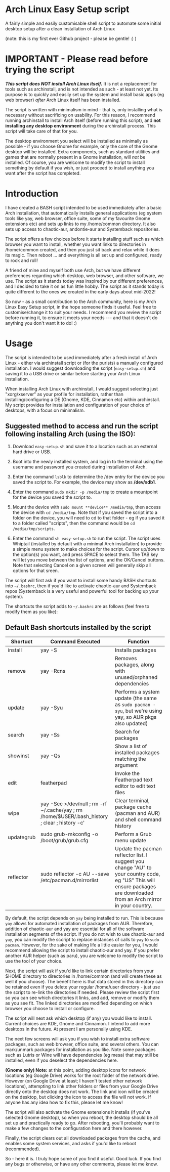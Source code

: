 # Arch Linux Easy Setup script
A fairly simple and easily customisable shell script to automate some initial desktop setup after a clean installation of Arch Linux

(note: this is my first ever Github project - please be gentle! :) )

# IMPORTANT - Please read before trying the script

<b><i>This script does NOT install Arch Linux itself.</b></i> It is not a replacement for tools such as archinstall, and is not intended as such - at least not yet. Its purpose is to quickly and easily set up the system and install basic apps (eg web browser) <i>after</i> Arch Linux itself has been installed.

The script is written with minimalism in mind - that is, only installing what is necessary without sacrificing on usability. For this reason, I recommend running archinstall to install Arch itself (before running this script), and <b>not installing any desktop environment</b> during the archinstall process. This script will take care of that for you.

The desktop environment you select will be installed as minimally as possible - if you choose Gnome for example, only the core of the Gnome desktop will be installed. Extra components, such as standard utilities and games that are normally present in a Gnome installation, will <i>not</i> be installed. Of course, you are welcome to modify the script to install something by default if you wish, or just proceed to install anything you want after the script has completed.

# Introduction

I have created a BASH script intended to be used immediately after a basic Arch installation, that automatically installs general applications (eg system tools like yay, web browser, office suite, some of my favourite Gnome extensions etc) and sets up links to my /home/common directory. It also sets up access to chaotic-aur, andontie-aur and Systemback repositories.

The script offers a few choices before it starts installing stuff such as which browser you want to install, whether you want links to directories in /home/common created, and then you just sit back and relax while it does its magic. Then reboot ... and everything is all set up and configured, ready to rock and roll!

A friend of mine and myself both use Arch, but we have different preferences regarding which desktop, web browser, and other software, we use. The script as it stands today was inspired by our different preferences, and I decided to take it on as fun little hobby. The script as it stands today is quite different to the ones we created in the early days about mid-2022!

So now - as a small contribution to the Arch community, here is my Arch Linux Easy Setup script, in the hope someone finds it useful. Feel free to customise/change it to suit your needs. I recommend you review the script before running it, to ensure it meets your needs --- and that it doesn't do anything you don't want it to do! :)

# Usage
The script is intended to be used immediately after a fresh install of Arch Linux - either via archinstall script or (for the purists) a manually configured installation. I would suggest downloading the script (```easy-setup.sh```) and saving it to a USB drive or similar before starting your Arch Linux installation.

When installing Arch Linux with archinstall, I would suggest selecting just "xorg/xserver" as your profile for installation, rather than installing/configuring a DE (Gnome, KDE, Cinnamon etc) within archinstall. My script provides for installation and configuration of your choice of desktops, with a focus on minimalism.

## Suggested method to access and run the script following installing Arch (using the ISO):

1. Download ```easy-setup.sh``` and save it to a location such as an external hard drive or USB.

2. Boot into the newly installed system, and log in to the terminal using the username and password you created during installation of Arch.

3. Enter the command ```lsblk``` to determiine the /dev entry for the device you saved the script to. For example, the device may show as **/dev/sdb1**.

4. Enter the command ```sudo mkdir -p /media/tmp``` to create a mountpoint for the device you saved the script to.

5. Mount the device with ```sudo mount **device** /media/tmp```, then access the device with ```cd /media/tmp```. Note that if you saved the script into a folder on the device, you will need to cd to that folder - eg if you saved it to a folder called "scripts", then the command would be ```cd /media/tmp/scripts```.

6. Enter the command ```sh easy-setup.sh``` to run the script. The script uses Whiptail (installed by default with a minimal Arch installation) to provide a simple menu system to make choices for the script. Cursor up/down to the option(s) you want, and press SPACE to select them. The TAB key will let you move between the list of options, and the OK/Cancel buttons. Note that selecting Cancel on a given screen will generally skip all options for that sreen. 

The script will first ask if you want to install some handy BASH shortcuts into ```~/.bashrc```, then if you'd like to activate chaotic-aur and Systemback repos (Systemback is a very useful and powerful tool for backing up your system).

The shortcuts the script adds to ```~/.bashrc``` are as follows (feel free to modify them as you like):

## Default Bash shortcuts installed by the script
| Shortuct | Command Executed | Function |
| --- | --- | --- |
| install | yay -S | Installs packages |
| remove | yay -Rcns | Removes packages, along with unused/orphaned dependencies |
| update | yay -Syu | Performs a system update (the same as ```sudo pacman -syu```, but we're using yay, so AUR pkgs also updated) |
| search | yay -Ss | Search for packages |
| showinst | yay -Qs | Show a list of installed packages matching the argument |
| edit | featherpad | Invoke the Featherpad text editor to edit text files |
| wipe | yay -Scc >/dev/null ; rm -rf ~/.cache/yay ; rm /home/$USER/.bash_history ; clear ; history -c' | Clear terminal, package cache (pacman and AUR) and shell command history |
| updategrub | sudo grub-mkconfig -o /boot/grub/grub.cfg | Perform a Grub menu update |
| reflector | sudo reflector -c AU --save /etc/pacman.d/mirrorlist | Update the pacman reflector list. I suggest you change "AU" to your country code, eg "US" This will ensure packages are downloaded from an Arch mirror in your country. |

By default, the script depends on ```yay``` being installed to run. This is because ```yay``` allows for automated installation of packages from AUR. Therefore, addition of chaotic-aur and yay are essential for all of the software installation segments of the script. If you do not wish to use chaotic-aur and  ```yay```, you can modify the sccript to replace instances of calls to ```yay``` to ```sudo pacman```. However, for the sake of making life a little easier for you, I would recommend allowing the script to install chaotic-aur and yay. If you prefer another AUR helper (such as paru), you are welcome to modify the script to use the tool of your choice.

Next, the script will ask if you'd like to link certain directories from your $HOME directory to directories in /home/common (and will create these as well if you choose). The benefit here is that data stored in this directory can be retained even if you delete your regular /home/user directory - just use the script to re-link the directories if needed. Please review the script first so you can see which directories it links, and add, remove or modify them as you see fit. The linked directories are modified depending on which browser you choose to install or configure. 

The script will next ask which desktop (if any) you would like to install. Current choices are KDE, Gnome and Cinnamon. I intend to add more desktops in the future. At present I am personally using KDE.

The next few screens will ask you if you wish to install extra software packages, such as web browser, office suite, and several others. You can mark/unmark packages for installation as you like. Note some packages such as Lutris or Wine will have dependencies (eg mesa) that may still be installed, even if you deselect the dependencies here.

<b>(Gnome only) Note:</b> at this point, adding desktop icons for network locations (eg Google Drive) works for the root folder of the network drive. However (on Google Drive at least; I haven't tested other network locations), attempting to link other folders or files from your Google Drive directly onto the desktop does not work. The link and icon will be created on the desktop, but clicking the icon to access the file will not work. If anyone has any idea how to fix this, please let me know!

The script will also activate the Gnome extensions it installs (if you've selected Gnome desktop), so when you reboot, the desktop should be all set up and practically ready to go. After rebooting, you'll probably want to make a few changes to the configuration here and there however.

Finally, the script clears out all downloaded packages from the cache, and enables some system services, and asks if you'd like to reboot (recommended).

So - here it is. I truly hope some of you find it useful. Good luck. If you find any bugs or otherwise, or have any other comments, please let me know.
